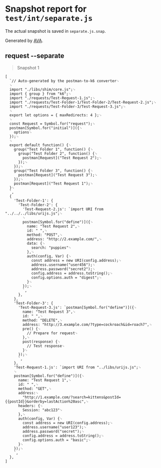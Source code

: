 # Snapshot report for `test/int/separate.js`

The actual snapshot is saved in `separate.js.snap`.

Generated by [AVA](https://ava.li).

## request --separate

> Snapshot 1

    [
      `// Auto-generated by the postman-to-k6 converter␊
      ␊
      import "./libs/shim/core.js";␊
      import { group } from "k6";␊
      import "./requests/Test-Request-1.js";␊
      import "./requests/Test-Folder-1/Test-Folder-2/Test-Request-2.js";␊
      import "./requests/Test-Folder-3/Test-Request-3.js";␊
      ␊
      export let options = { maxRedirects: 4 };␊
      ␊
      const Request = Symbol.for("request");␊
      postman[Symbol.for("initial")]({␊
        options␊
      });␊
      ␊
      export default function() {␊
        group("Test Folder 1", function() {␊
          group("Test Folder 2", function() {␊
            postman[Request]("Test Request 2");␊
          });␊
        });␊
        group("Test Folder 3", function() {␊
          postman[Request]("Test Request 3");␊
        });␊
        postman[Request]("Test Request 1");␊
      }␊
      `,
      {
        'Test-Folder-1': {
          'Test-Folder-2': {
            'Test-Request-2.js': `import URI from "../../../libs/urijs.js";␊
            ␊
            postman[Symbol.for("define")]({␊
              name: "Test Request 2",␊
              id: " ",␊
              method: "POST",␊
              address: "http://2.example.com/",␊
              data: {␊
                search: "puppies"␊
              },␊
              auth(config, Var) {␊
                const address = new URI(config.address);␊
                address.username("user456");␊
                address.password("secret2");␊
                config.address = address.toString();␊
                config.options.auth = "digest";␊
              }␊
            });␊
            `,
          },
        },
        'Test-Folder-3': {
          'Test-Request-3.js': `postman[Symbol.for("define")]({␊
            name: "Test Request 3",␊
            id: " ",␊
            method: "DELETE",␊
            address: "http://3.example.com/?type=cockroach&id=roach7",␊
            pre() {␊
              // Prepare for request␊
            },␊
            post(response) {␊
              // Test response␊
            }␊
          });␊
          `,
        },
        'Test-Request-1.js': `import URI from "../libs/urijs.js";␊
        ␊
        postman[Symbol.for("define")]({␊
          name: "Test Request 1",␊
          id: " ",␊
          method: "GET",␊
          address:␊
            "http://1.example.com/?search=kittens&postId={{postId}}&orderby=lastAction%20asc",␊
          headers: {␊
            Session: "abc123"␊
          },␊
          auth(config, Var) {␊
            const address = new URI(config.address);␊
            address.username("user123");␊
            address.password("secret");␊
            config.address = address.toString();␊
            config.options.auth = "basic";␊
          }␊
        });␊
        `,
      },
    ]
